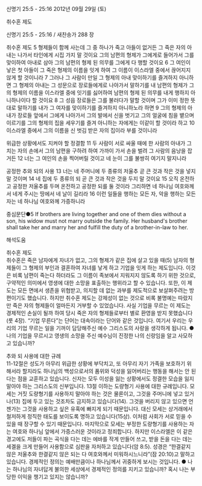 신명기 25:5 - 25:16 
2012년 09월 29일 (토)

취수혼 제도



신명기 25:5 - 25:16 / 새찬송가 288 장


취수혼 제도 
5 형제들이 함께 사는데 그 중 하나가 죽고 아들이 없거든 그 죽은 자의 아내는 나가서 타인에게 시집 가지 말 것이요 그의 남편의 형제가 그에게로 들어가서 그를 맞이하여 아내로 삼아 그의 남편의 형제 된 의무를 그에게 다 행할 것이요 6 그 여인이 낳은 첫 아들이 그 죽은 형제의 이름을 잇게 하여 그 이름이 이스라엘 중에서 끊어지지 않게 할 것이니라 7 그러나 그 사람이 만일 그 형제의 아내 맞이하기를 즐겨하지 아니하면 그 형제의 아내는 그 성문으로 장로들에게로 나아가서 말하기를 내 남편의 형제가 그의 형제의 이름을 이스라엘 중에 잇기를 싫어하여 남편의 형제 된 의무를 내게 행하지 아니하나이다 할 것이요 8 그 성읍 장로들은 그를 불러다가 말할 것이며 그가 이미 정한 뜻대로 말하기를 내가 그 여자를 맞이하기를 즐겨하지 아니하노라 하면 9 그의 형제의 아내가 장로들 앞에서 그에게 나아가서 그의 발에서 신을 벗기고 그의 얼굴에 침을 뱉으며 이르기를 그의 형제의 집을 세우기를 즐겨 아니하는 자에게는 이같이 할 것이라 하고 10 이스라엘 중에서 그의 이름을 신 벗김 받은 자의 집이라 부를 것이니라

위급한 상황에서도 지켜야 할 정결함
11 두 사람이 서로 싸울 때에 한 사람의 아내가 그 치는 자의 손에서 그의 남편을 구하려 하여 가까이 가서 손을 벌려 그 사람의 음낭을 잡거든 12 너는 그 여인의 손을 찍어버릴 것이고 네 눈이 그를 불쌍히 여기지 말지니라

공정한 추와 되의 사용
13 너는 네 주머니에 두 종류의 저울추 곧 큰 것과 작은 것을 넣지 말 것이며 14 네 집에 두 종류의 되 곧 큰 것과 작은 것을 두지 말 것이요 15 오직 온전하고 공정한 저울추를 두며 온전하고 공정한 되를 둘 것이라 그리하면 네 하나님 여호와께서 네게 주시는 땅에서 네 날이 길리라 16 이런 일들을 행하는 모든 자, 악을 행하는 모든 자는 네 하나님 여호와께 가증하니라

중심문단●5 If brothers are living together and one of them dies without a son, his widow must not marry outside the family. Her husband's brother shall take her and marry her and fulfill the duty of a brother-in-law to her.

해석도움





취수혼 제도  
취수혼은 죽은 남자에게 자녀가 없고, 그의 형제가 같은 집에 살고 있을 때(5) 남자의 형제들이 그 형제의 부인과 결혼하여 자녀를 낳게 하고 기업을 잇게 하는 제도입니다. 이것은 비록 남편이 죽는다 하더라도 그 이름이 족보에서 지워지지 않도록 하기 위한 것으로, 구약적인 의미에서 영생에 대한 소망을 표출하는 행위라고 할 수 있습니다. 또한, 이 제도는 모든 면에서 생존을 위협받고, 의지할 데 없는 과부를 제도적으로 보살펴주려는 방편이기도 했습니다. 하지만 취수혼 제도는 강제성이 없는 것으로 비록 불명예는 따랐지만 죽은 자의 형제들이 얼마든지 거부할 수 있었습니다. 사실 기업을 무르는 이 제도는 경제적인 손실이 될까 하여 당시 죽은 자의 형제들로부터 별로 환영을 받지 못했습니다(룻 4장). “기업 무른다”는 단어는 대속이라는 단어와 같은 것입니다. 여기서 우리는 우리의 기업 무르는 일을 기꺼이 담당해주신 예수 그리스도의 사랑을 생각하게 됩니다.
● 나의 기업을 무르시고 영생의 소망을 주신 예수님이 진정한 나의 신랑임을 알고 사모하고 있습니까?

추와 되 사용에 대한 규례  
11-12절은 성도가 아무리 위급한 상황에 부닥치고, 또 아무리 자기 가족을 보호하기 위해서라 할지라도 하나님의 백성으로서의 품위와 덕성을 잃어버리는 행동을 해서는 안 된다는 점을 교훈하고 있습니다. 신자는 모두 이성을 잃는 상황에서도 정결한 모습을 잃지 말아야 하는 그리스도의 신부입니다. 13절 이하는 도량형기 사용에 대한 규례입니다. 모세는 거짓 도량형기를 사용하지 말아야 하는 것은 물론이고, 그것을 주머니에 넣고 있거나(13) 집에 두고 있는 것조차도 금지하고 있습니다(14). 그것을 버리지 않고 있으면 언젠가는 그것을 사용하고 싶은 유혹에 빠지게 되기 때문입니다. 대신 모세는 상거래에서 철저하게 정직한 태도를 보이도록 명하고 있습니다(15상). 이처럼 사회가 서로 믿을 수 있을 때 장구할 수 있기 때문입니다. 마지막으로 모세는 부정한 도량형기를 사용하는 자는 여호와 하나님 앞에서 가증스러운 것이라고 정죄합니다. 하지만 이스라엘은 이 같은 경고에도 저들이 파는 곡식을 다는 데는 에바를 작게 만들어 쓰고, 받을 돈을 다는 데는 세겔을 크게 만들어 사용함으로 심판을 자처하고 있습니다(암 8:5). 성경은 “한결같지 않은 저울추와 한결같지 않은 되는 다 여호와께서 미워하시느니라”(잠 20:10)고 말하고 있습니다. 경제적인 정의는 예배만큼이나 하나님께서 귀중하게 보시는 것입니다.
● 나는 하나님의 자녀답게 불의한 세상에서 경제적인 정의를 지키고 있습니까? 혹시 나는 부당한 이익을 챙기고 있지는 않습니까?